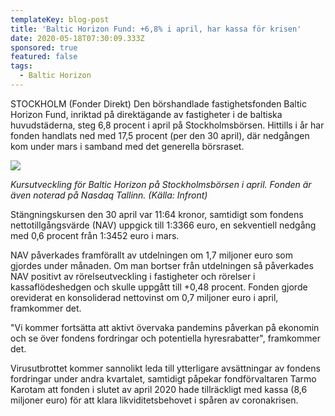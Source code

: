 ```yaml
---
templateKey: blog-post
title: 'Baltic Horizon Fund: +6,8% i april, har kassa för krisen'
date: 2020-05-18T07:30:09.333Z
sponsored: true
featured: false
tags:
  - Baltic Horizon
---
```

STOCKHOLM (Fonder Direkt) Den börshandlade fastighetsfonden Baltic Horizon Fund, inriktad på direktägande av fastigheter i de baltiska huvudstäderna, steg 6,8 procent i april på Stockholmsbörsen. Hittills i år har fonden handlats ned med 17,5 procent (per den 30 april), där nedgången kom under mars i samband med det generella börsraset.

![](/img/baltiv.png)

*Kursutveckling för Baltic Horizon på Stockholmsbörsen i april. Fonden är även noterad på Nasdaq Tallinn. (Källa: Infront)*

Stängningskursen den 30 april var 11:64 kronor, samtidigt som fondens nettotillgångsvärde (NAV) uppgick till 1:3366 euro, en sekventiell nedgång med 0,6 procent från 1:3452 euro i mars.

NAV påverkades framförallt av utdelningen om 1,7 miljoner euro som gjordes under månaden. Om man bortser från utdelningen så påverkades NAV positivt av rörelseutveckling i fastigheter och rörelser i kassaflödeshedgen och skulle uppgått till +0,48 procent. Fonden gjorde oreviderat en konsoliderad nettovinst om 0,7 miljoner euro i april, framkommer det.

"Vi kommer fortsätta att aktivt övervaka pandemins påverkan på ekonomin och se över fondens fordringar och potentiella hyresrabatter", framkommer det.

Virusutbrottet kommer sannolikt leda till ytterligare avsättningar av fondens fordringar under andra kvartalet, samtidigt påpekar fondförvaltaren Tarmo Karotam att fonden i slutet av april 2020 hade tillräckligt med kassa (8,6 miljoner euro) för att klara likviditetsbehovet i spåren av coronakrisen.